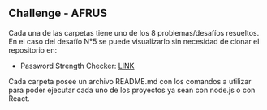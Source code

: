 ## Challenge - AFRUS

Cada una de las carpetas tiene uno de los 8 problemas/desafíos resueltos. En el caso del desafío N°5 se puede visualizarlo sin necesidad de clonar el repositorio en: 

- Password Strength Checker: [LINK](https://password-strength-oconsl.herokuapp.com/)

Cada carpeta posee un archivo README.md con los comandos a utilizar para poder ejecutar cada uno de los proyectos ya sean con node.js o con React.